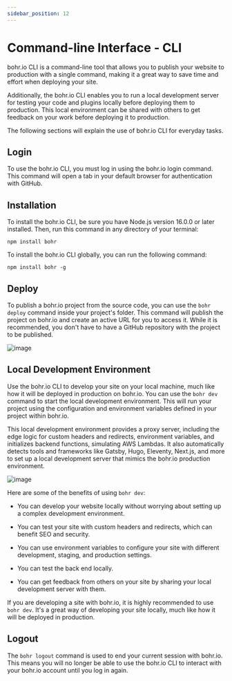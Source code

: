 ```yaml
---
sidebar_position: 12
---
```


# Command-line Interface - CLI

bohr.io CLI is a command-line tool that allows you to publish your website to production with a single command, making it a great way to save time and effort when deploying your site.

Additionally, the bohr.io CLI enables you to run a local development server for testing your code and plugins locally before deploying them to production. This local environment can be shared with others to get feedback on your work before deploying it to production.

The following sections will explain the use of bohr.io CLI for everyday tasks.

## Login

To use the bohr.io CLI, you must log in using the bohr.io login command. This command will open a tab in your default browser for authentication with GitHub.

## Installation

To install the bohr.io CLI, be sure you have Node.js version 16.0.0 or later installed. Then, run this command in any directory of your terminal:

```npm install bohr```

To install the bohr.io CLI globally, you can run the following command:

```npm install bohr -g```

## Deploy

To publish a bohr.io project from the source code, you can use the ```bohr deploy``` command inside your project's folder. This command will publish the project on bohr.io and create an active URL for you to access it. While it is recommended, you don't have to have a GitHub repository with the project to be published.

![image](https://github.com/bohr-io/docs/assets/69644385/bf076245-f45e-4fb6-b74a-64ac063d768a)

## Local Development Environment

Use the bohr.io CLI to develop your site on your local machine, much like how it will be deployed in production on bohr.io. You can use the ```bohr dev``` command to start the local development environment. This will run your project using the configuration and environment variables defined in your project within bohr.io.

This local development environment provides a proxy server, including the edge logic for custom headers and redirects, environment variables, and initializes backend functions, simulating AWS Lambdas. It also automatically detects tools and frameworks like Gatsby, Hugo, Eleventy, Next.js, and more to set up a local development server that mimics the bohr.io production environment.

![image](https://github.com/bohr-io/docs/assets/69644385/8d56646a-ae7d-4dc5-8b59-37b7d6824534)

Here are some of the benefits of using ```bohr dev```:

 - You can develop your website locally without worrying about setting up a complex development environment.

 - You can test your site with custom headers and redirects, which can benefit SEO and security.

 - You can use environment variables to configure your site with different development, staging, and production settings.

 - You can test the back end locally.

 - You can get feedback from others on your site by sharing your local development server with them.

If you are developing a site with bohr.io, it is highly recommended to use ```bohr dev```. It's a great way of developing your site locally, much like how it will be deployed in production.

## Logout

The ```bohr logout``` command is used to end your current session with bohr.io. This means you will no longer be able to use the bohr.io CLI to interact with your bohr.io account until you log in again.
